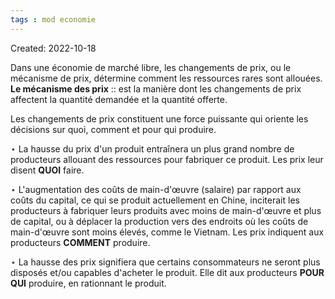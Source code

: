 ```yaml
---
tags : mod economie
---
```

Created: 2022-10-18 

Dans une économie de marché libre, les changements de prix, ou le mécanisme de prix, détermine comment les ressources rares sont allouées. 
**Le mécanisme des prix** :: est la manière dont les changements de prix affectent la quantité demandée et la quantité offerte.  
<!--SR:!2022-12-08,7,190-->

Les changements de prix constituent une force puissante qui oriente les décisions sur quoi, comment et pour qui produire. 

$\star$ La hausse du prix d'un produit entraînera un plus grand nombre de producteurs allouant des ressources pour fabriquer ce produit. Les prix leur disent **QUOI** faire. 

$\star$ L'augmentation des coûts de main-d'œuvre (salaire) par rapport aux coûts du capital, ce qui se produit actuellement en Chine, inciterait les producteurs à fabriquer leurs produits avec moins de main-d'œuvre et plus de capital, ou à déplacer la production vers des endroits où les coûts de main-d'œuvre sont moins élevés, comme le Vietnam. Les prix indiquent aux producteurs **COMMENT** produire.

$\star$ La hausse des prix signifiera que certains consommateurs ne seront plus disposés et/ou capables d'acheter le produit. Elle dit aux producteurs **POUR QUI** produire, en rationnant le produit.
